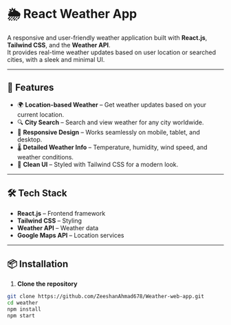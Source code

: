 # 🌦 React Weather App

A responsive and user-friendly weather application built with **React.js**, **Tailwind CSS**, and the **Weather API**.  
It provides real-time weather updates based on user location or searched cities, with a sleek and minimal UI.

---

## 🚀 Features
- 🌍 **Location-based Weather** – Get weather updates based on your current location.
- 🔍 **City Search** – Search and view weather for any city worldwide.
- 📱 **Responsive Design** – Works seamlessly on mobile, tablet, and desktop.
- 🌡 **Detailed Weather Info** – Temperature, humidity, wind speed, and weather conditions.
- 🎨 **Clean UI** – Styled with Tailwind CSS for a modern look.

---

## 🛠 Tech Stack
- **React.js** – Frontend framework
- **Tailwind CSS** – Styling
- **Weather API** – Weather data
- **Google Maps API** – Location services

---

## 📦 Installation

1. **Clone the repository**
```bash
git clone https://github.com/ZeeshanAhmad678/Weather-web-app.git
cd weather
npm install
npm start
